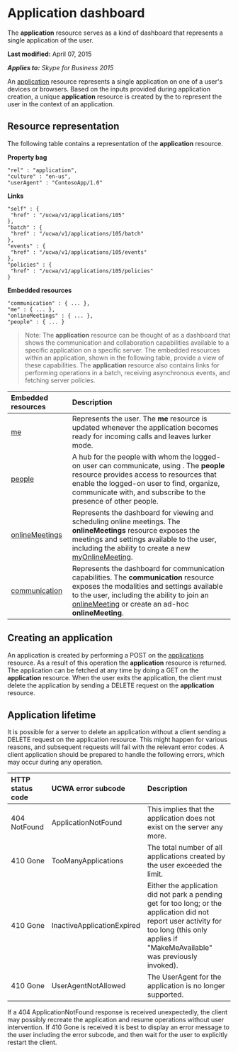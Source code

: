 
# Application dashboard
The **application** resource serves as a kind of dashboard that represents a single application of the user.

 **Last modified:** April 07, 2015

 _**Applies to:** Skype for Business 2015_

An [application](application_ref.md) resource represents a single application on one of a user's devices or browsers. Based on the inputs provided during application creation, a unique **application** resource is created by the to represent the user in the context of an application.

## Resource representation
<a name="sectionSection0"> </a>

The following table contains a representation of the **application** resource.



**Property bag** 
```
"rel" : "application",
"culture" : "en-us",
"userAgent" : "ContosoApp/1.0"
```


**Links**
```
"self" : { 
 "href" : "/ucwa/v1/applications/105" 
},
"batch" : {
 "href" : "/ucwa/v1/applications/105/batch"
},
"events" : {
 "href" : "/ucwa/v1/applications/105/events"
},
"policies" : {
 "href" : "/ucwa/v1/applications/105/policies"
}
```


**Embedded resources**
```
"communication" : { ... },
"me" : { ... },
"onlineMeetings" : { ... },
"people" : { ... }

```

> Note:
The **application** resource can be thought of as a dashboard that shows the communication and collaboration capabilities available to a specific application on a specific server. The embedded resources within an application, shown in the following table, provide a view of these capabilities. The **application** resource also contains links for performing operations in a batch, receiving asynchronous events, and fetching server policies.



|**Embedded resources**|**Description**|
|:-----|:-----|
| [me](me_ref.md)|Represents the user. The **me** resource is updated whenever the application becomes ready for incoming calls and leaves lurker mode.|
| [people](people_ref.md)|A hub for the people with whom the logged-on user can communicate, using . The **people** resource provides access to resources that enable the logged-on user to find, organize, communicate with, and subscribe to the presence of other people.|
| [onlineMeetings](onlineMeetings_ref.md)|Represents the dashboard for viewing and scheduling online meetings. The **onlineMeetings** resource exposes the meetings and settings available to the user, including the ability to create a new [myOnlineMeeting](myOnlineMeeting_ref.md).|
| [communication](communication_ref.md)|Represents the dashboard for communication capabilities. The **communication** resource exposes the modalities and settings available to the user, including the ability to join an [onlineMeeting](onlineMeeting_ref.md) or create an ad-hoc **onlineMeeting**.|

## Creating an application
<a name="sectionSection1"> </a>

An application is created by performing a POST on the [applications](applications_ref.md) resource. As a result of this operation the **application** resource is returned. The application can be fetched at any time by doing a GET on the **application** resource. When the user exits the application, the client must delete the application by sending a DELETE request on the **application** resource.


## Application lifetime
<a name="sectionSection2"> </a>

It is possible for a server to delete an application without a client sending a DELETE request on the application resource. This might happen for various reasons, and subsequent requests will fail with the relevant error codes. A client application should be prepared to handle the following errors, which may occur during any operation.



|**HTTP status code**|**UCWA error subcode**|**Description**|
|:-----|:-----|:-----|
|404 NotFound|ApplicationNotFound|This implies that the application does not exist on the server any more.|
|410 Gone|TooManyApplications|The total number of all applications created by the user exceeded the limit.|
|410 Gone|InactiveApplicationExpired|Either the application did not park a pending get for too long; or the application did not report user activity for too long (this only applies if "MakeMeAvailable" was previously invoked).|
|410 Gone|UserAgentNotAllowed|The UserAgent for the application is no longer supported.|
If a 404 ApplicationNotFound response is received unexpectedly, the client may possibly recreate the application and resume operations without user intervention. If 410 Gone is received it is best to display an error message to the user including the error subcode, and then wait for the user to explicitly restart the client.

